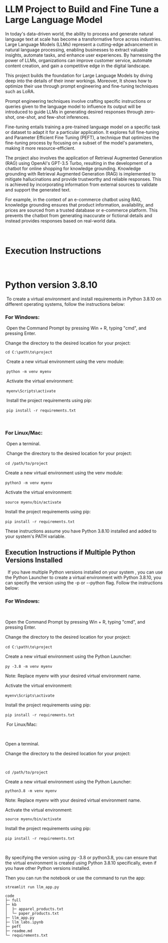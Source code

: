
# **LLM Project to Build and Fine Tune a Large Language Model**

In today's data-driven world, the ability to process and generate natural language text at scale has become a transformative force across industries. Large Language Models (LLMs) represent a cutting-edge advancement in natural language processing, enabling businesses to extract valuable insights, automate tasks, and enhance user experiences. By harnessing the power of LLMs, organizations can improve customer service, automate content creation, and gain a competitive edge in the digital landscape.

This project builds the foundation for Large Language Models by diving deep into the details of their inner workings. Moreover, It shows how to optimize their use through prompt engineering and fine-tuning techniques such as LoRA. 

Prompt engineering techniques involve crafting specific instructions or queries given to the language model to influence its output will be introduced to guide LLMs in generating desired responses through zero-shot, one-shot, and few-shot inferences.

Fine-tuning entails training a pre-trained language model on a specific task or dataset to adapt it for a particular application. It explores full fine-tuning and Parameter Efficient Fine Tuning (PEFT), a technique that optimizes the fine-tuning process by focusing on a subset of the model's parameters, making it more resource-efficient.

The project also involves the application of Retrieval Augmented Generation (RAG) using OpenAI's GPT-3.5 Turbo, resulting in the development of a chatbot for online shopping for knowledge grounding. Knowledge grounding with Retrieval Augmented Generation (RAG) is implemented to mitigate hallucinations and provide trustworthy and reliable responses. This is achieved by incorporating information from external sources to validate and support the generated text.

For example, in the context of an e-commerce chatbot using RAG, knowledge grounding ensures that product information, availability, and prices are sourced from a trusted database or e-commerce platform. This prevents the chatbot from generating inaccurate or fictional details and instead provides responses based on real-world data.

​
​
​
# Execution Instructions
​
# Python version 3.8.10
​
To create a virtual environment and install requirements in Python 3.8.10 on different operating systems, follow the instructions below:
​
### For Windows:
​
Open the Command Prompt by pressing Win + R, typing "cmd", and pressing Enter.
​

Change the directory to the desired location for your project:
​

`cd C:\path\to\project`

​
Create a new virtual environment using the venv module:

​
`python -m venv myenv`

​
Activate the virtual environment:

​
`myenv\Scripts\activate`

​
Install the project requirements using pip:

​
`pip install -r requirements.txt`


​
​
### For Linux/Mac:
​
Open a terminal.

​
Change the directory to the desired location for your project:
​

`cd /path/to/project`
​

Create a new virtual environment using the venv module:
​

`python3 -m venv myenv`
​

Activate the virtual environment:
​

`source myenv/bin/activate`
​

Install the project requirements using pip:
​

`pip install -r requirements.txt`
​

These instructions assume you have Python 3.8.10 installed and added to your system's PATH variable.
​
​

## Execution Instructions if Multiple Python Versions Installed
​
​
If you have multiple Python versions installed on your system , you can use the Python Launcher to create a virtual environment with Python 3.8.10, you can specify the version using the -p or --python flag. Follow the instructions below:
​

### For Windows:
​

Open the Command Prompt by pressing Win + R, typing "cmd", and pressing Enter.
​

Change the directory to the desired location for your project:
​

`cd C:\path\to\project`
​

Create a new virtual environment using the Python Launcher:
​

`py -3.8 -m venv myenv`
​

Note: Replace myenv with your desired virtual environment name.
​

Activate the virtual environment:
​

`myenv\Scripts\activate`
​

Install the project requirements using pip:
​

`pip install -r requirements.txt`
​

​
For Linux/Mac:

​

Open a terminal.
​

Change the directory to the desired location for your project:

​

`cd /path/to/project`


Create a new virtual environment using the Python Launcher:
​

`python3.8 -m venv myenv`


Note: Replace myenv with your desired virtual environment name.
​

Activate the virtual environment:
​

`source myenv/bin/activate`


Install the project requirements using pip:
​

`pip install -r requirements.txt`
​


​

By specifying the version using py -3.8 or python3.8, you can ensure that the virtual environment is created using Python 3.8.10 specifically, even if you have other Python versions installed.
​
​

Then you can run the notebook or use the command to run the app:

`streamlit run llm_app.py`



```
code
├─ full
├─ kb
│  ├─ apparel_products.txt
│  └─ paper_products.txt
├─ llm_app.py
├─ llm_labs.ipynb
├─ peft
├─ readme.md
└─ requirements.txt

```
